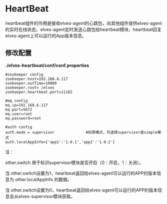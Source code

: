 # HeartBeat

heartbeat组件的作用是接收elves-agent的心跳包，向其他组件提供elves-agent的实时在线状态。elves-agent定时发送心跳包给heartbeat模块，heartbeat回复elves-agent上可以运行的App版本信息。

## 修改配置

**./elves-heartbeat/conf/conf.properties**

```
#zookeeper config
zookeeper.host=192.168.6.117
zookeeper.outTime=10000
zookeeper.root= /elves
zookeeper.heartbeat.port=11102

#mq config
mq.ip=192.168.6.117
mq.port=5672
mq.user=root
mq.password=root

#auth config
auth.mode = supervisor              #权限模式，可选择supervisor或simple模式
auth.localAppInfo={'app1':'1.0.1','app2':'1.0.2'}
```

注：

other.switch 用于标识supervisor模块是否开启（0：开启，1：关闭）。

当 other.switch设置为1，heartbeat返回给elves-agent可以运行的APP的版本信息为 other.localAppInfo 的数据。

当 other.switch设置为0，heartbeat返回给elves-agent可以运行的APP的版本信息会从elves-supervisor模块获取。

